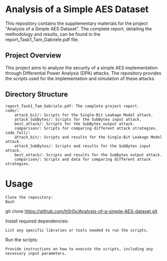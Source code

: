 # Analysis of a Simple AES Dataset

This repository contains the supplementary materials for the project "Analysis of a Simple AES Dataset". The complete report, detailing the methodology and results, can be found in the report_Task1_Tam_Gabriele.pdf file.

## Project Overview

This project aims to analyze the security of a simple AES implementation through Differential Power Analysis (DPA) attacks. The repository provides the scripts used for the implementation and simulation of these attacks.

## Directory Structure

    report_Task1_Tam_Gabriele.pdf: The complete project report.
    code/:
        attack_bit/: Scripts for the Single-Bit Leakage Model attack.
        attack_SubBytes/: Scripts for the SubBytes input attack.
        best_attack/: Scripts for the SubBytes output attack.
        comparison/: Scripts for comparing different attack strategies.
    code_full/:
        attack_bit/: Scripts and results for the Single-Bit Leakage Model attack.
        attack_SubBytes/: Scripts and results for the SubBytes input attack.
        best_attack/: Scripts and results for the SubBytes output attack.
        comparison/: Scripts and data for comparing different attack strategies.

# Usage

    Clone the repository:
    Bash

git clone https://github.com/h0r0x/Analysis-of-a-simple-AES-dataset.git

Install required dependencies:

    List any specific libraries or tools needed to run the scripts.

Run the scripts:

    Provide instructions on how to execute the scripts, including any necessary input parameters.
